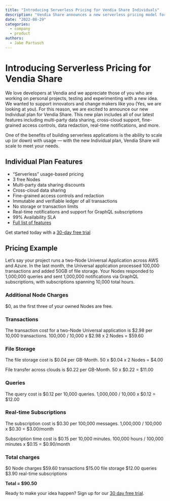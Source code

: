 ```yaml
---
title: "Introducing Serverless Pricing for Vendia Share Individuals"
description: "Vendia Share announces a new serverless pricing model for individuals with features including cross-cloud data sharing and an immutable ledger for all transaction."
date: "2022-08-29"
categories:
  - company
  - product
authors:
  - Jake Partusch
---
```


# Introducing Serverless Pricing for Vendia Share

We love developers at Vendia and we appreciate those of you who are working on personal projects, testing and experimenting with a new idea. We wanted to support innovators and change makers like you (Yes, we are looking at you). For this reason, we are excited to announce our new Individual plan for Vendia Share. This new plan includes all of our latest features including multi-party data sharing, cross-cloud support, fine-grained access controls, data redaction, real-time notifications, and more.

One of the benefits of building serverless applications is the ability to scale up (or down) with usage — with the new Individual plan, Vendia Share will scale to meet your needs.

## Individual Plan Features

- “Serverless” usage-based pricing
- 3 free Nodes
- Multi-party data sharing discounts
- Cross-cloud data sharing
- Fine-grained access controls and redaction
- Immutable and verifiable ledger of all transactions
- No storage or transaction limits
- Real-time notifications and support for GraphQL subscriptions
- 99% Availability SLA
- [Full list of features](https://vendia.net/pricing)

Get started today with a [30-day free trial](https://vendia.net/pricing)

## Pricing Example
Let’s say your project runs a two-Node Universal Application across AWS and Azure. In the last month, the Universal application processed 100,000 transactions and added 50GB of file storage. Your Nodes responded to 1,000,000 queries and sent 1,000,000 notifications via GraphQL subscriptions, with subscriptions spanning 10,000 total hours.

### Additional Node Charges
$0, as the first three of your owned Nodes are free.

### Transactions
The transaction cost for a two-Node Universal application is $2.98 per 10,000 transactions. 100,000 / 10,000 x $2.98 x 2 Nodes = $59.60

### File Storage
The file storage cost is $0.04 per GB-Month. 50 x $0.04 x 2 Nodes = $4.00

File transfer across clouds is $0.22 per GB-Month. 50 x $0.22 = $11.00

### Queries
The query cost is $0.12 per 10,000 queries. 1,000,000 / 10,000 x $0.12 = $12.00

### Real-time Subscriptions
The subscription cost is $0.30 per 100,000 messages. 1,000,000 / 100,000 x $0.30 = $3.00/month

Subscription time cost is $0.15 per 10,000 minutes. 100,000 hours / 100,000 minutes x $0.15 = $0.90/month

### Total charges

$0 Node charges
$59.60 transactions
$15.00 file storage
$12.00 queries
$3.90 real-time subscriptions

**Total = $90.50**

Ready to make your idea happen? Sign up for our [30 day free trial](https://vendia.net/pricing).
